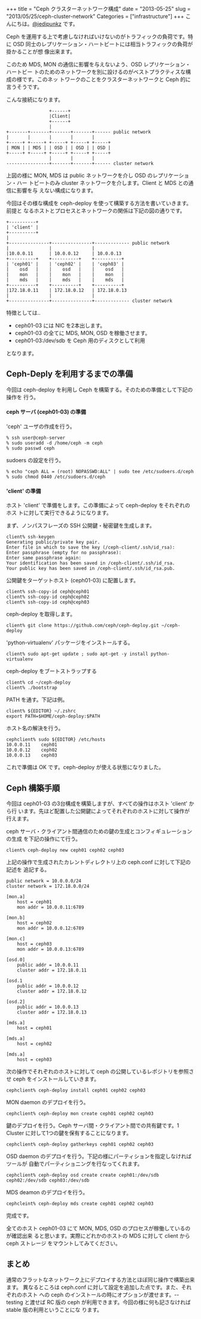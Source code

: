 +++
title = "Ceph クラスターネットワーク構成"
date = "2013-05-25"
slug = "2013/05/25/ceph-cluster-network"
Categories = ["infrastructure"]
+++
こんにちは。<a href="https://twitter.com/jedipunkz">@jedipunkz</a> です。

Ceph を運用する上で考慮しなければいけないのがトラフィックの負荷です。特に OSD
同士のレプリケーション・ハートビートには相当トラフィックの負荷が掛かることが想
像出来ます。

このため MDS, MON の通信に影響を与えないよう、OSD レプリケーション・ハートビー
トのためのネットワークを別に設けるのがベストプラクティスな構成の様です。このネッ
トワークのことをクラスターネットワークと Ceph 的に言うそうです。

こんな接続になります。

                    +------+
                    |Client|
                    +------+
                    |
    +-------+-------+-------+-------+------ public network
    |       |       |       |       |
    +-----+ +-----+ +-----+ +-----+ +-----+
    | MON | | MDS | | OSD | | OSD | | OSD |
    +-----+ +-----+ +-----+ +-----+ +-----+
                    |       |       |
    ----------------+-------+-------+------ cluster network

上図の様に MON, MDS は public ネットワークを介し OSD のレプリケーション・ハー
トビートのみ cluster ネットワークを介します。Client と MDS との通信に影響を与
えない構成になります。

今回はその様な構成を ceph-deploy を使って構築する方法を書いていきます。前提と
なるホストとプロセスとネットワークの関係は下記の図の通りです。

    +----------+
    | 'client' |
    +----------+
    |
    +---------------+---------------+------------- public network
    |               |               |
    |10.0.0.11      | 10.0.0.12     | 10.0.0.13
    +----------+    +----------+    +----------+
    | 'ceph01' |    | 'ceph02' |    | 'ceph03' |
    |    osd   |    |    osd   |    |    osd   |
    |    mon   |    |    mon   |    |    mon   |
    |    mds   |    |    mds   |    |    mds   |
    +----------+    +----------+    +----------+
    |172.18.0.11    | 172.18.0.12   | 172.18.0.13
    |               |               |
    +---------------+---------------+------------- cluster network

特徴としては..

* ceph01-03 には NIC を2本出します。
* ceph01-03 の全てに MDS, MON, OSD を稼働させます。
* ceph01-03:/dev/sdb を Ceph 用のディスクとして利用

となります。

Ceph-Deply を利用するまでの準備
----

今回は ceph-deploy を利用し Ceph を構築する。そのための準備として下記の操作を
行う。

#### ceph サーバ (ceph01-03) の準備

'ceph' ユーザの作成を行う。

    % ssh user@ceph-server
    % sudo useradd -d /home/ceph -m ceph
    % sudo passwd ceph

sudoers の設定を行う。

    % echo "ceph ALL = (root) NOPASSWD:ALL" | sudo tee /etc/sudoers.d/ceph
    % sudo chmod 0440 /etc/sudoers.d/ceph

#### 'client' の準備

ホスト 'client' で準備をします。この準備によって ceph-deploy をそれぞれのホス
トに対して実行できるようになります。

まず、ノンパスフレーズの SSH 公開鍵・秘密鍵を生成します。

    client% ssh-keygen
    Generating public/private key pair.
    Enter file in which to save the key (/ceph-client/.ssh/id_rsa):
    Enter passphrase (empty for no passphrase):
    Enter same passphrase again:
    Your identification has been saved in /ceph-client/.ssh/id_rsa.
    Your public key has been saved in /ceph-client/.ssh/id_rsa.pub.

公開鍵をターゲットホスト (ceph01-03) に配置します。

    client% ssh-copy-id ceph@ceph01
    client% ssh-copy-id ceph@ceph02
    client% ssh-copy-id ceph@ceph03

ceph-deploy を取得します。

    client% git clone https://github.com/ceph/ceph-deploy.git ~/ceph-deploy

'python-virtualenv' パッケージをインストールする。

    client% sudo apt-get update ; sudo apt-get -y install python-virtualenv

ceph-deploy をブートストラップする

    client% cd ~/ceph-deploy
    client% ./bootstrap

PATH を通す。下記は例。

    client% ${EDITOR} ~/.zshrc
    export PATH=$HOME/ceph-deploy:$PATH

ホスト名の解決を行う。

    cephclient% sudo ${EDITOR} /etc/hosts
    10.0.0.11    ceph01
    10.0.0.12    ceph02
    10.0.0.13    ceph03

これで準備は OK です。ceph-deploy が使える状態になりました。

Ceph 構築手順
----

今回は ceph01-03 の3台構成を構築しますが、すべての操作はホスト 'client' から行
います。先ほど配置した公開鍵によってそれぞれのホストに対して操作が行えます。

ceph サーバ・クライアント間通信のための鍵の生成とコンフィギュレーションの生成
を下記の操作にて行う。

    client% ceph-deploy new ceph01 ceph02 ceph03

上記の操作で生成されたカレントディレクトリ上の ceph.conf に対して下記の記述を
追記する。

    public network = 10.0.0.0/24
    cluster network = 172.18.0.0/24

    [mon.a]
        host = ceph01
        mon addr = 10.0.0.11:6789

    [mon.b]
        host = ceph02
        mon addr = 10.0.0.12:6789

    [mon.c]
        host = ceph03
        mon addr = 10.0.0.13:6789

    [osd.0]
        public addr = 10.0.0.11
        cluster addr = 172.18.0.11

    [osd.1
        public addr = 10.0.0.12
        cluster addr = 172.18.0.12

    [osd.2]
        public addr = 10.0.0.13
        cluster addr = 172.18.0.13

    [mds.a]
        host = ceph01

    [mds.a]
        host = ceph02

    [mds.a]
        host = ceph03

次の操作でそれぞれのホストに対して ceph の公開しているレポジトリを参照させ
ceph をインストールしていきます。

    cephclient% ceph-deploy install ceph01 ceph02 ceph03

MON daemon のデプロイを行う。

    cephclient% ceph-deploy mon create ceph01 ceph02 ceph03

鍵のデプロイを行う。Ceph サーバ間・クライアント間での共有鍵です。1 Cluster
に対して1つの鍵を保有することになります。

    cephclient% ceph-deploy gatherkeys ceph01 ceph02 ceph03

OSD daemon のデプロイを行う。下記の様にパーティションを指定しなければツールが
自動でパーティショニングを行なってくれます。

    cephclient% ceph-deploy osd create create ceph01:/dev/sdb ceph02:/dev/sdb ceph03:/dev/sdb

MDS deamon のデプロイを行う。

    cephcleint% ceph-deploy mds create ceph01 ceph02 ceph03

完成です。

全てのホスト ceph01-03 にて MON, MDS, OSD のプロセスが稼働しているのが確認出来
ると思います。実際にどれかのホストの MDS に対して client から ceph ストレージ
をマウントしてみてください。

まとめ
----

通常のフラットなネットワーク上にデプロイする方法とほぼ同じ操作で構築出来ます。
異なるところは ceph.conf に対して設定を追加した点です。また、それぞれのホスト
への ceph のインストールの時にオプションが渡せます。--testing と渡せば RC 版の
ceph が利用できます。今回の様に何も記さなければ stable 版の利用ということにな
ります。

